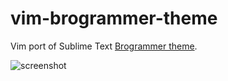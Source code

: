 # vim-brogrammer-theme
Vim port of Sublime Text [Brogrammer theme](https://github.com/kenwheeler/brogrammer-theme).

![screenshot](https://cloud.githubusercontent.com/assets/431892/9066828/2d120878-3ab0-11e5-87e5-11e31b583996.jpg)
